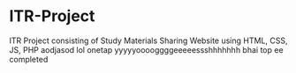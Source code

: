 # ITR-Project
ITR Project consisting of Study Materials Sharing Website using HTML, CSS, JS, PHP aodjasod
lol
onetap
yyyyyooooggggeeeeessshhhhhhh bhai top ee completed









